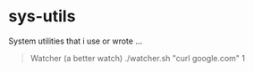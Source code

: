 # sys-utils
System utilities that i use or wrote ...

> Watcher (a better watch) ./watcher.sh "curl google.com" 1
